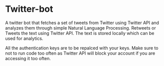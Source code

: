 # Twitter-bot
A twitter bot that fetches a set of tweets from Twitter using Twitter API and analyzes them through simple Natural Language Processing. Retweets or Tweets the text using Twitter API. The text is stored locally which can be used for analytics. 

All the authentication keys are to be repalced with your keys. Make sure to not to run code too often as Twitter API will block your account if you are accessing it too often. 
